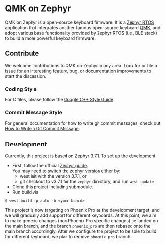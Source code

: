 # QMK on Zephyr

QMK on Zephyr is a open-source keyboard firmware. It is a [Zephyr RTOS](https://www.zephyrproject.org/) application that integrates another famous open-source keyboard [QMK](https://qmk.fm/), and adopt various base functionality provided by Zephyr RTOS (i.e., BLE stack) to build a more powerful keyboard firmware.

## Contribute

We welcome contributions to QMK on Zephyr in any area. Look for or file a issue for an interesting feature, bug, or documentation improvements to start the discussion.

### Coding Style

For C files, please follow the [Google C++ Style Guide](https://google.github.io/styleguide/cppguide.html).

### Commit Message Style

For general documentation for how to write git commit messages, check out [How to Write a Git Commit Message](https://cbea.ms/git-commit/).

## Development

Currently, this project is based on Zephyr 3.7.1. To set up the development

- First, follow the official [Zephyr guide](https://docs.zephyrproject.org/latest/develop/getting_started/index.html).  
  You may need to switch the zephyr version either by:
  - west init with the version 3.7.1, or
  - git checkout to v3.7.1 for the `zephyr` directory, and run `west update`
- Clone this project including submodule.
- Run build via

```
$ west build -p auto -b <your board>

```

This project is now targeting on Phoenix Pro as the development target, and we will gradually add support for different keyboards.
At this point, we aim to make generic changes (non Phoenix Pro specific changes) be landed on the main branch, and the branch `phoenix_pro` are then rebased onto the main branch accordingly.
After we configure the project to be able to build for different keyboard, we plan to remove `phoenix_pro` branch.
